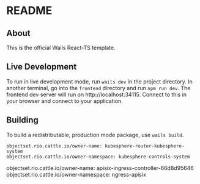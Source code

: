# README

## About

This is the official Wails React-TS template.

## Live Development

To run in live development mode, run `wails dev` in the project directory. In another terminal, go into the `frontend`
directory and run `npm run dev`. The frontend dev server will run on http://localhost:34115. Connect to this in your
browser and connect to your application.

## Building

To build a redistributable, production mode package, use `wails build`.


```
objectset.rio.cattle.io/owner-name: kubesphere-router-kubesphere-system
objectset.rio.cattle.io/owner-namespace: kubesphere-controls-system
```

objectset.rio.cattle.io/owner-name: apisix-ingress-controller-66d8d95646
objectset.rio.cattle.io/owner-namespace: ngress-apisix
